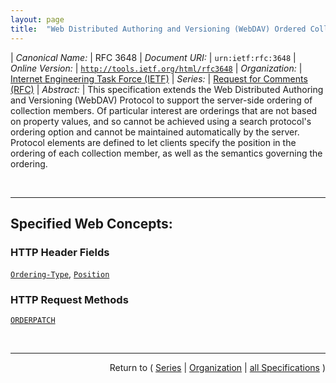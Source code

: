 ```yaml
---
layout: page
title:  "Web Distributed Authoring and Versioning (WebDAV) Ordered Collections Protocol"
---
```


| *Canonical Name:* | RFC 3648
| *Document URI:* | `urn:ietf:rfc:3648`
| *Online Version:* | [`http://tools.ietf.org/html/rfc3648`](http://tools.ietf.org/html/rfc3648)
| *Organization:* | [Internet Engineering Task Force (IETF)](..  "List of specification series by this organization")
| *Series:* | [Request for Comments (RFC)](.  "List of specifications in this series")
| *Abstract:* | This specification extends the Web Distributed Authoring and Versioning (WebDAV) Protocol to support the server-side ordering of collection members. Of particular interest are orderings that are not based on property values, and so cannot be achieved using a search protocol's ordering option and cannot be maintained automatically by the server. Protocol elements are defined to let clients specify the position in the ordering of each collection member, as well as the semantics governing the ordering.

<br/>
<hr/>

## Specified Web Concepts:

### HTTP Header Fields

[`Ordering-Type`](/concepts/http-header/Ordering-Type "When a collection is created, the client MAY request that it be ordered and specify the semantics of the ordering by using the new Ordering-Type header with a MKCOL request. For collections that are ordered, the client SHOULD identify the semantics of the ordering with a URI in the Ordering-Type header, although the client MAY simply set the header value to DAV:custom to indicate that the collection is ordered but the semantics of the ordering are not being advertised."), [`Position`](/concepts/http-header/Position "When a new member is added to a collection with a client-maintained ordering (for example, with PUT, COPY, or MKCOL), its position in the ordering can be set with the new Position header. The Position header allows the client to specify that an internal member URI should be first in the collection's ordering, last in the collection's ordering, immediately before some other internal member URI in the collection's ordering, or immediately after some other internal member URI in the collection's ordering.")

### HTTP Request Methods

[`ORDERPATCH`](/concepts/http-method/ORDERPATCH "The ORDERPATCH method is used to change the ordering semantics of a collection, to change the order of the collection's members in the ordering, or both.")



<br/>
<hr/>

<p style="text-align: right">Return to ( <a href="./">Series</a> | <a href="../">Organization</a> | <a href="../../">all Specifications</a> )</p>